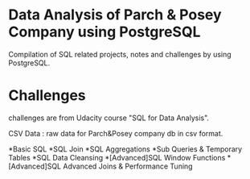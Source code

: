 # Data Analysis of Parch & Posey Company using PostgreSQL
  Compilation of SQL related projects, notes and challenges by using PostgreSQL.

# Challenges
challenges are from Udacity course "SQL for Data Analysis".

CSV Data : raw data for Parch&Posey company db in csv format.


*Basic SQL
*SQL Join
*SQL Aggregations
*Sub Queries & Temporary Tables
*SQL Data Cleansing
*[Advanced]SQL Window Functions
*[Advanced]SQL Advanced Joins & Performance Tuning
